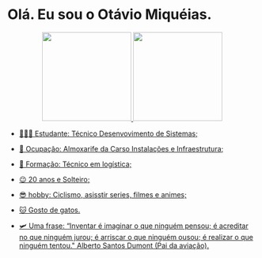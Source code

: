 # Olá. Eu sou o Otávio Miquéias.

<div align="center">
  <a href="https://github.com/EnderMachineBR">
  <img height="180em" src="https://github-readme-stats.vercel.app/api?username=EnderMachineBR&show_icons=true&theme=dracula&include_all_commits=true&count_private=true"/>
  <img height="180em" src="https://github-readme-stats.vercel.app/api/top-langs/?username=EnderMachineBR&layout=compact&langs_count=7&theme=dracula"/>
</div>

- 👨🏻‍💻 Estudante: Técnico Desenvovimento de Sistemas;
- 🔰 Ocupação: Almoxarife da Carso Instalações e Infraestrutura;
- 🧐 Formação: Técnico em logística;
- 😉 20 anos e Solteiro;
- 😎 hobby: Ciclismo, asisstir series, filmes e animes;
- 🐱 Gosto de gatos.

- 🛩️ Uma frase:
“Inventar é imaginar o que ninguém pensou; é acreditar no que ninguém jurou; é arriscar o que ninguém ousou; é realizar o que ninguém tentou."
                                                                                                     Alberto Santos Dumont (Pai da aviação).
